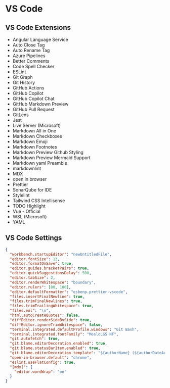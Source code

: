 # VS Code

## VS Code Extensions

- Angular Language Service
- Auto Close Tag
- Auto Rename Tag
- Azure Pipelines
- Better Comments
- Code Spell Checker
- ESLint
- Git Graph
- Git History
- GitHub Actions
- GitHub Copilot
- GitHub Copilot Chat
- GitHub Markdown Preview
- GitHub Pull Request
- GitLens
- Jest
- Live Server (Microsoft)
- Markdown All in One
- Markdown Checkboxes
- Markdown Emoji
- Markdown Footnotes
- Markdown Preview Github Styling
- Markdown Preview Mermaid Support
- Markdown yaml Preamble
- markdownlint
- MDX
- open in browser
- Prettier
- SonarQube for IDE
- Stylelint
- Tailwind CSS Intellisense
- TODO Highlight
- Vue - Official
- WSL (Microsoft)
- YAML

## VS Code Settings

```json
{
  "workbench.startupEditor": "newUntitledFile",
  "editor.fontSize": 13,
  "editor.formatOnSave": true,
  "editor.guides.bracketPairs": true,
  "editor.quickSuggestionsDelay": 500,
  "editor.tabSize": 2,
  "editor.renderWhitespace": "boundary",
  "editor.rulers": [80, 100],
  "editor.defaultFormatter": "esbenp.prettier-vscode",
  "files.insertFinalNewline": true,
  "files.trimFinalNewlines": true,
  "files.trimTrailingWhitespace": true,
  "files.eol": "\n",
  "html.autoCreateQuotes": false,
  "diffEditor.renderSideBySide": true,
  "diffEditor.ignoreTrimWhitespace": false,
  "terminal.integrated.defaultProfile.windows": "Git Bash",
  "terminal.integrated.fontFamily": "MesloLGS NF",
  "git.autofetch": true,
  "git.blame.editorDecoration.enabled": true,
  "git.blame.statusBarItem.enabled": true,
  "git.blame.editorDecoration.template": "${authorName} (${authorDateAgo}) • ${subject}  ",
  "open-in-browser.default": "chrome",
  "eslint.useFlatConfig": true,
  "[mdx]": {
    "editor.wordWrap": "on"
  }
}
```
